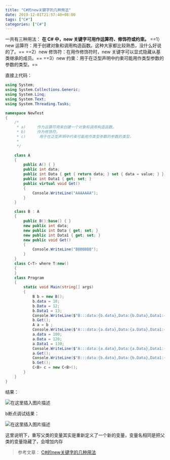 ```yaml
---
title: "C#的new关键字的几种用法"
date: 2019-12-01T21:57:40+08:00
tags: ["C#"]
categories: ["C#"]
---
```


<!--more-->



一共有三种用法：
**在 C# 中，new 关键字可用作运算符、修饰符或约束。**
==1）new 运算符：用于创建对象和调用构造函数。这种大家都比较熟悉，没什么好说的了。==
==2）new 修饰符：在用作修饰符时，new 关键字可以显式隐藏从基类继承的成员。==
==3）new 约束：用于在泛型声明中约束可能用作类型参数的参数的类型。==

直接上代码：
```csharp
using System;
using System.Collections.Generic;
using System.Linq;
using System.Text;
using System.Threading.Tasks;

namespace NewTest
{
    /*
     * a)     作为运算符用来创建一个对象和调用构造函数。
     * b)     作为修饰符。
     * c)      用于在泛型声明中约束可能用作类型参数的参数的类型。
     * 
     */

    class A
    {
        public A() { }
        public int data;
        public int Data { get { return data; } set { data = value; } }
        public int Data1 { get; set; }
        public virtual void Get()
        {
            Console.WriteLine("AAAAAAA");
        }
    }

    class B : A
    {
        public B():base() { }
        new public int data;
        new public int Data { get; set; }
        new public int Data1 { get; set; }
        new public void Get()
        {
            Console.WriteLine("BBBBBBB");
        }
    }
    class C<T> where T:new()
    {
    }
    class Program
    {
        static void Main(string[] args)
        {
            B b = new B();
            b.data = 10;
            b.Data = 12;
            b.Data1 = 13;
            Console.WriteLine($"B:::data:{b.data},Data:{b.Data},Data1:{b.Data1}");
            b.Get();
            A a = b ;
            Console.WriteLine($"A:::data:{a.data},Data:{a.Data},Data1:{a.Data1}");
            a.data = 100;
            a.Data = 120;
            a.Data1 = 130;
            Console.WriteLine($"A:::data:{a.data},Data:{a.Data},Data1:{a.Data1}");
            a.Get();
            Console.WriteLine($"B:::data:{b.data},Data:{b.Data},Data1:{b.Data1}");
            b.Get();
            C<B> c = new C<B>();
        }
    }
}

```
结果：

![在这里插入图片描述](https://img-blog.csdnimg.cn/20181102170340640.png)

b断点调试结果：

![在这里插入图片描述](https://img-blog.csdnimg.cn/20181102170532964.png?x-oss-process=image/watermark,type_ZmFuZ3poZW5naGVpdGk,shadow_10,text_aHR0cHM6Ly9ibG9nLmNzZG4ubmV0L2NvZGluZ3JpdmVy,size_16,color_FFFFFF,t_70)  


这里说明下，重写父类的变量其实是重新定义了一个新的变量，变量名相同是把父类的变量隐藏了，会增加内存

>参考文章：
>[C#的new关键字的几种用法](https://www.cnblogs.com/lzxboke/p/8414776.html)